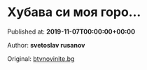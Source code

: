 
# Хубава си моя горо...

Published at: **2019-11-07T00:00:00+00:00**

Author: **svetoslav rusanov**

Original: [btvnovinite.bg](https://btvnovinite.bg/az-reporterut/priroda/hubava-si-moja-goro_537040.html)


